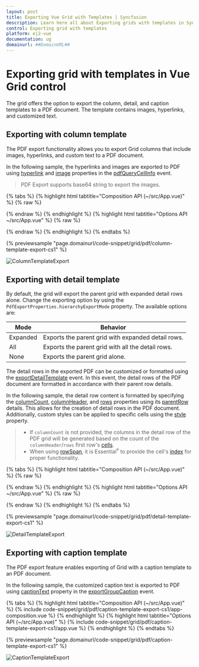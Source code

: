 ```yaml
---
layout: post
title: Exporting Vue Grid with Templates | Syncfusion
description: Learn here all about Exporting grids with templates in Syncfusion Vue Grid component of Syncfusion Essential JS 2 and more.
control: Exporting grid with templates
platform: ej2-vue
documentation: ug
domainurl: ##DomainURL##
---
```


# Exporting grid with templates in Vue Grid control

The grid offers the option to export the column, detail, and caption templates to a PDF document. The template contains images, hyperlinks, and customized text.

## Exporting with column template

The PDF export functionality allows you to export Grid columns that include images, hyperlinks, and custom text to a PDF document.

In the following sample, the hyperlinks and images are exported to PDF using [hyperlink](https://ej2.syncfusion.com/vue/documentation/api/grid/pdfQueryCellInfoEventArgs/#hyperlink) and [image](https://ej2.syncfusion.com/vue/documentation/api/grid/pdfQueryCellInfoEventArgs/#image) properties in the [pdfQueryCellInfo](https://ej2.syncfusion.com/vue/documentation/api/grid/#pdfquerycellinfo) event.

> PDF Export supports base64 string to export the images.

{% tabs %}
{% highlight html tabtitle="Composition API (~/src/App.vue)" %}
{% raw %}
<template>
    <ejs-grid id="ColumnTemplateGrid" ref="grid" :dataSource="data" :allowPdfExport="true"
    :toolbar="toolbar" :toolbarClick="toolbarClick" :pdfQueryCellInfo="pdfQueryCellInfo" height=315>
        <e-columns>
            <e-column headerText="Employee Image" textAlign="Center" :template="'imageTemplate'" width="150"></e-column>
            <e-column field="EmployeeID" headerText="Employee ID" width="125"></e-column>
            <e-column field="FirstName" headerText="Name" width="120"></e-column>
            <e-column headerText="Email ID" :template="'mailTemplate'" width="170"></e-column>
        </e-columns>
        <template v-slot:imageTemplate="{data}">
                <div class="image">
                  <img :src="'data:image/jpeg;base64,'+data.EmployeeImage" :alt="data.EmployeeID"/>
                </div>
            </template>
            <template v-slot:mailTemplate="{data}">
                <div class="link">
                  <a :href="'mailto:'+data.EmailID">{{data.EmailID}}</a>
                </div>
            </template>
    </ejs-grid>
</template>
<script setup>
import { provide, ref } from "vue";
import { GridComponent as EjsGrid, ColumnDirective as EColumn, ColumnsDirective as EColumns, PdfExport, Toolbar } from '@syncfusion/ej2-vue-grids';
import { employeeData } from './datasource.js';
const grid = ref(null);
        const data = employeeData;
        const toolbar = ['PdfExport'];
        const toolbarClick = function (args) {
            if (args.item.id === 'ColumnTemplateGrid_pdfexport') {
                grid.value.pdfExport();
            }
        }
        const pdfQueryCellInfo = function(args) {
            if (args.column.headerText === 'Employee Image') {
                args.image = {
                    base64: args.data.EmployeeImage,
                    height: 50,
                    width: 50,
                };
            }
            if (args.column.headerText === 'Email ID') {
                args.hyperLink = {
                    target: 'mailto:' + args.data.EmailID,
                    displayText: args.data.EmailID,
                };
            }
        }
    provide('grid',[PdfExport, Toolbar]);
</script>
<style>
  @import "../node_modules/@syncfusion/ej2-base/styles/tailwind.css";
  @import "../node_modules/@syncfusion/ej2-buttons/styles/tailwind.css";
  @import "../node_modules/@syncfusion/ej2-calendars/styles/tailwind.css";
  @import "../node_modules/@syncfusion/ej2-dropdowns/styles/tailwind.css";
  @import "../node_modules/@syncfusion/ej2-inputs/styles/tailwind.css";
  @import "../node_modules/@syncfusion/ej2-navigations/styles/tailwind.css";
  @import "../node_modules/@syncfusion/ej2-popups/styles/tailwind.css";
  @import "../node_modules/@syncfusion/ej2-splitbuttons/styles/tailwind.css";
  @import "../node_modules/@syncfusion/ej2-vue-grids/styles/tailwind.css";

 .image img {
    height: 55px;
    width: 55px;
    border-radius: 50px;
    box-shadow: inset 0 0 1px #e0e0e0, inset 0 0 14px rgba(0,0,0,0.2);
}
</style>
{% endraw %}
{% endhighlight %}
{% highlight html tabtitle="Options API ~/src/App.vue" %}
{% raw %}
<template>
    <ejs-grid id="ColumnTemplateGrid" ref="grid" :dataSource="data" :allowPdfExport="true"
    :toolbar="toolbar" :toolbarClick="toolbarClick" :pdfQueryCellInfo="pdfQueryCellInfo" height=315>
        <e-columns>
            <e-column headerText="Employee Image" textAlign="Center" :template="'imageTemplate'" width="150"></e-column>
            <e-column field="EmployeeID" headerText="Employee ID" width="125"></e-column>
            <e-column field="FirstName" headerText="Name" width="120"></e-column>
            <e-column headerText="Email ID" :template="'mailTemplate'" width="170"></e-column>
        </e-columns>
        <template v-slot:imageTemplate="{data}">
                <div class="image">
                  <img :src="'data:image/jpeg;base64,'+data.EmployeeImage" :alt="data.EmployeeID"/>
                </div>
            </template>
            <template v-slot:mailTemplate="{data}">
                <div class="link">
                  <a :href="'mailto:'+data.EmailID">{{data.EmailID}}</a>
                </div>
            </template>
    </ejs-grid>
</template>

<script>
import { GridComponent, ColumnsDirective, ColumnDirective, PdfExport, Toolbar } from '@syncfusion/ej2-vue-grids';
import { employeeData } from './datasource.js';
export default {
name: "App",
components: {
"ejs-grid":GridComponent,
"e-columns":ColumnsDirective,
"e-column":ColumnDirective
},
    data: () => {
        return {
            data: employeeData,
            toolbar: ['PdfExport'],
        };
    },
    methods: {
        toolbarClick: function (args) {
            if (args.item.id === 'ColumnTemplateGrid_pdfexport') {
                this.$refs.grid.pdfExport();
            }
        },
        pdfQueryCellInfo: function(args) {
            if (args.column.headerText === 'Employee Image') {
                args.image = {
                    base64: args.data.EmployeeImage,
                    height: 50,
                    width: 50,
                };
            }
            if (args.column.headerText === 'Email ID') {
                args.hyperLink = {
                    target: 'mailto:' + args.data.EmailID,
                    displayText: args.data.EmailID,
                };
            }
        }
    },
    provide: {
        grid: [PdfExport, Toolbar],
    },
}
</script>
<style>
  @import "../node_modules/@syncfusion/ej2-base/styles/tailwind.css";
  @import "../node_modules/@syncfusion/ej2-buttons/styles/tailwind.css";
  @import "../node_modules/@syncfusion/ej2-calendars/styles/tailwind.css";
  @import "../node_modules/@syncfusion/ej2-dropdowns/styles/tailwind.css";
  @import "../node_modules/@syncfusion/ej2-inputs/styles/tailwind.css";
  @import "../node_modules/@syncfusion/ej2-navigations/styles/tailwind.css";
  @import "../node_modules/@syncfusion/ej2-popups/styles/tailwind.css";
  @import "../node_modules/@syncfusion/ej2-splitbuttons/styles/tailwind.css";
  @import "../node_modules/@syncfusion/ej2-vue-grids/styles/tailwind.css";

 .image img {
    height: 55px;
    width: 55px;
    border-radius: 50px;
    box-shadow: inset 0 0 1px #e0e0e0, inset 0 0 14px rgba(0,0,0,0.2);
}
</style>
{% endraw %}
{% endhighlight %}
{% endtabs %}
        
{% previewsample "page.domainurl/code-snippet/grid/pdf/column-template-export-cs1" %}

![ColumnTemplateExport](../images/colTemp_pdf_expt.gif)

## Exporting with detail template

By default, the grid will export the parent grid with expanded detail rows alone. Change the exporting option by using the `PdfExportProperties.hierarchyExportMode` property. The available options are:

| Mode     | Behavior    |
|----------|-------------|
| Expanded | Exports the parent grid with expanded detail rows. |
| All      | Exports the parent grid with all the detail rows. |
| None     | Exports the parent grid alone. |

The detail rows in the exported PDF can be customized or formatted using the [exportDetailTemplate](https://ej2.syncfusion.com/vue/documentation/api/grid/#exportdetailtemplate) event. In this event, the detail rows of the PDF document are formatted in accordance with their parent row details.

In the following sample, the detail row content is formatted by specifying the [columnCount](https://ej2.syncfusion.com/vue/documentation/api/grid/detailTemplateProperties/#columncount), [columnHeader](https://ej2.syncfusion.com/vue/documentation/api/grid/detailTemplateProperties/#columnheader), and [rows](https://ej2.syncfusion.com/vue/documentation/api/grid/detailTemplateProperties/#rows) properties using its [parentRow](https://ej2.syncfusion.com/vue/documentation/api/grid/exportDetailTemplateEventArgs/#parentrow) details. This allows for the creation of detail rows in the PDF document. Additionally, custom styles can be applied to specific cells using the [style](https://ej2.syncfusion.com/vue/documentation/api/grid/detailTemplateCell/#style) property.

> * If `columnCount` is not provided, the columns in the detail row of the PDF grid will be generated based on the count of the `columnHeader`/`rows` first row's [cells](https://ej2.syncfusion.com/vue/documentation/api/grid/detailTemplateRow/#cells).
> * When using [rowSpan](https://ej2.syncfusion.com/vue/documentation/api/grid/detailTemplateCell/#rowspan), it is Essential<sup style="font-size:70%">&reg;</sup> to provide the cell's [index](https://ej2.syncfusion.com/vue/documentation/api/grid/detailTemplateCell/#index) for proper functionality.

{% tabs %}
{% highlight html tabtitle="Composition API (~/src/App.vue)" %}
{% raw %}
<template>
  <ejs-grid id="DetailTemplateGrid" ref="grid" :dataSource="data" :detailTemplate="'detailTemplate'" :toolbar="toolbar"
  :toolbarClick="toolbarClick" :exportDetailTemplate="exportDetailTemplate" height=315 :allowPdfExport="true">
    <e-columns>
      <e-column field="Category" headerText="Category" width="140" textAlign="Right"></e-column>
      <e-column field="ProductID" headerText="Product ID" width="120"></e-column>
      <e-column field="Status" headerText="Status" width="120"></e-column>
    </e-columns>
    <template v-slot:detailTemplate="{ data }">
        <table class="detailtable" width="100%">
            <colgroup>
                <col width="40%" />
                <col width="60%" />
            </colgroup>
            <thead>
                <tr>
                    <th colspan="2" style="font-weight: 500;text-align: center;background-color: #ADD8E6;">
                        Product Details
                    </th>
                </tr>
            </thead>
            <tbody>
                <tr>
                    <td rowspan="4" style="text-align: center;">
                        <img class='photo' :src="'data:image/jpeg;base64,'+data.ProductImg" alt="data.EmployeeID" />
                    </td>
                    <td>
                        <span style="font-weight: 500;color: #0a76ff;">Offers: {{data.Offers}} </span>
                    </td>
                </tr>
                <tr>
                    <td>
                        <span>Available: {{data.Available}} </span>
                    </td>
                </tr>
                <tr>
                    <td>
                        <span class="link">
                            Contact: <a :href="'mailto:'+data.Contact">{{data.Contact}}</a>
                        </span>
                    </td>
                </tr>
                <tr>
                    <td>
                        <span style="font-weight: 500;color: #0a76ff;"> Ratings: {{data.Ratings}}</span>
                    </td>
                </tr>
                <tr>
                    <td style="text-align: center;">
                        <span> {{data.productDesc}}</span>
                    </td>
                    <td>
                        <span>{{data.ReturnPolicy}}</span>
                    </td>
                </tr>
                <tr>
                    <td style="text-align: center;">
                        <span style="font-weight: 500;" > {{data.Cost}}</span>
                    </td>
                    <td>
                        <span>{{data.Cancellation}}</span>
                    </td>
                </tr>
                <tr>
                    <td style="text-align: center;">
                        <span :class="data.Status" style="font-weight: 500;" > {{data.Status}}</span>
                    </td>
                    <td>
                        <span style="font-weight: 500;color: #0a76ff;">{{data.Delivery}}</span>
                    </td>
                </tr>
            </tbody>
        </table>
    </template>
  </ejs-grid>
</template>

<script setup>
import { provide, ref } from "vue";
import { GridComponent as EjsGrid, ColumnDirective as EColumn, ColumnsDirective as EColumns, DetailRow, PdfExport, Toolbar } from '@syncfusion/ej2-vue-grids';
import { employeeData } from './datasource.js';
const grid = ref(null);
      const data = employeeData;
      const toolbar = ['PdfExport'];
    const toolbarClick = function (args) {
        if (args.item.id === 'DetailTemplateGrid_pdfexport') {
            grid.value.pdfExport({ hierarchyExportMode: "Expanded" });
        }
    }
    const exportDetailTemplate = function(args) {
        args.value = {
            columnCount: 2,
            columnHeader: [
                {
                    cells: [{
                        index: 0, colSpan: 2, value: 'Product Details',
                        style: { backColor: '#ADD8E6', pdfTextAlignment: 'Center', bold: true }
                    }]
                }
            ],
            rows: [
                {
                    cells: [
                        {
                            index: 0, rowSpan: 4, image: { base64: args.parentRow.data['ProductImg'], width: 80 }
                        },
                        {
                            index: 1, value: "Offers: " + args.parentRow.data['Offers'],
                            style: { fontColor: '#0A76FF', fontSize: 15 }
                        },
                    ]
                },
                {
                    cells: [
                        {
                            index: 1, value: 'Available: ' + args.parentRow.data['Available']
                        }]
                },
                {
                    cells: [
                        {
                            index: 1, value: 'Contact: ',
                            hyperLink: {
                                target: 'mailto:' + args.parentRow.data['Contact'],
                                displayText: args.parentRow.data['Contact']
                            }
                        }
                    ]
                },
                {
                    cells: [
                        {
                            index: 1, value: 'Ratings: ' + args.parentRow.data['Ratings'],
                            style: { fontColor: '#0A76FF', fontSize: 15 }
                        }
                    ]
                },
                {
                    cells: [
                        {
                            index: 0, value: args.parentRow.data['productDesc'],
                            style: { pdfTextAlignment: 'Center' }
                        },
                        { index: 1, value: args.parentRow.data['ReturnPolicy'] }
                    ]
                },
                {
                    cells: [
                        {
                            index: 0, value: args.parentRow.data['Cost'],
                            style: { bold: true, pdfTextAlignment: 'Center' }
                        },
                        { index: 1, value: args.parentRow.data['Cancellation'] }
                    ]
                },
                {
                    cells: [
                        {
                            index: 0, value: args.parentRow.data['Status'],
                            style: {
                                fontColor: args.parentRow.data['Status'] === 'Available' ? '#00FF00' : '#FF0000',
                                pdfTextAlignment: 'Center', fontSize: 15
                            }
                        },
                        {
                            index: 1, value: args.parentRow.data['Delivery'],
                            style: { fontColor: '#0A76FF', fontSize: 15 }
                        }
                    ]
                }
            ],
        };
    }
  provide('grid',  [DetailRow, PdfExport, Toolbar]);
</script>
<style>
  @import "../node_modules/@syncfusion/ej2-base/styles/tailwind.css";
  @import "../node_modules/@syncfusion/ej2-buttons/styles/tailwind.css";
  @import "../node_modules/@syncfusion/ej2-calendars/styles/tailwind.css";
  @import "../node_modules/@syncfusion/ej2-dropdowns/styles/tailwind.css";
  @import "../node_modules/@syncfusion/ej2-inputs/styles/tailwind.css";
  @import "../node_modules/@syncfusion/ej2-navigations/styles/tailwind.css";
  @import "../node_modules/@syncfusion/ej2-popups/styles/tailwind.css";
  @import "../node_modules/@syncfusion/ej2-splitbuttons/styles/tailwind.css";
  @import "../node_modules/@syncfusion/ej2-vue-grids/styles/tailwind.css";
 .detailtable td {
        font-size: 13px;
        padding: 4px;
        max-width: 0;
        overflow: hidden;
        text-overflow: ellipsis;
        white-space: nowrap;
    }

    .photo {
        width: 100px;
        height: 100px;
        border-radius: 50px;
        box-shadow: inset 0 0 1px #e0e0e0, inset 0 0 14px rgba(0,0,0,0.2);
    }

    .Unavailable {
        color: #FF0000;
    }

    .Available {
        color: #00FF00;
    }

    @media screen and (max-width: 800px) and (min-width: 320px) {
        .photo {
            width: 70px;
            height: 70px;
        }
    }
</style>
{% endraw %}
{% endhighlight %}
{% highlight html tabtitle="Options API ~/src/App.vue" %}
{% raw %}
<template>
  <ejs-grid id="DetailTemplateGrid" ref="grid" :dataSource="data" :detailTemplate="'detailTemplate'" :toolbar="toolbar"
  :toolbarClick="toolbarClick" :exportDetailTemplate="exportDetailTemplate" height=315 :allowPdfExport="true">
    <e-columns>
      <e-column field="Category" headerText="Category" width="140" textAlign="Right"></e-column>
      <e-column field="ProductID" headerText="Product ID" width="120"></e-column>
      <e-column field="Status" headerText="Status" width="120"></e-column>
    </e-columns>
    <template v-slot:detailTemplate="{ data }">
        <table class="detailtable" width="100%">
            <colgroup>
                <col width="40%" />
                <col width="60%" />
            </colgroup>
            <thead>
                <tr>
                    <th colspan="2" style="font-weight: 500;text-align: center;background-color: #ADD8E6;">
                        Product Details
                    </th>
                </tr>
            </thead>
            <tbody>
                <tr>
                    <td rowspan="4" style="text-align: center;">
                        <img class='photo' :src="'data:image/jpeg;base64,'+data.ProductImg" alt="data.EmployeeID" />
                    </td>
                    <td>
                        <span style="font-weight: 500;color: #0a76ff;">Offers: {{data.Offers}} </span>
                    </td>
                </tr>
                <tr>
                    <td>
                        <span>Available: {{data.Available}} </span>
                    </td>
                </tr>
                <tr>
                    <td>
                        <span class="link">
                            Contact: <a :href="'mailto:'+data.Contact">{{data.Contact}}</a>
                        </span>
                    </td>
                </tr>
                <tr>
                    <td>
                        <span style="font-weight: 500;color: #0a76ff;"> Ratings: {{data.Ratings}}</span>
                    </td>
                </tr>
                <tr>
                    <td style="text-align: center;">
                        <span> {{data.productDesc}}</span>
                    </td>
                    <td>
                        <span>{{data.ReturnPolicy}}</span>
                    </td>
                </tr>
                <tr>
                    <td style="text-align: center;">
                        <span style="font-weight: 500;" > {{data.Cost}}</span>
                    </td>
                    <td>
                        <span>{{data.Cancellation}}</span>
                    </td>
                </tr>
                <tr>
                    <td style="text-align: center;">
                        <span :class="data.Status" style="font-weight: 500;" > {{data.Status}}</span>
                    </td>
                    <td>
                        <span style="font-weight: 500;color: #0a76ff;">{{data.Delivery}}</span>
                    </td>
                </tr>
            </tbody>
        </table>
    </template>
  </ejs-grid>
</template>

<script>
import { GridComponent, ColumnsDirective, ColumnDirective, DetailRow, PdfExport, Toolbar } from '@syncfusion/ej2-vue-grids';
import { employeeData } from './datasource.js';
export default {
name: "App",
components: {
"ejs-grid":GridComponent,
"e-columns":ColumnsDirective,
"e-column":ColumnDirective
},
  data: () => {
    return {
      data: employeeData,
      toolbar: ['PdfExport'],
    };
  },
  methods: {
    toolbarClick: function (args) {
        if (args.item.id === 'DetailTemplateGrid_pdfexport') {
            this.$refs.grid.pdfExport({ hierarchyExportMode: "Expanded" });
        }
    },
    exportDetailTemplate: function(args) {
        args.value = {
            columnCount: 2,
            columnHeader: [
                {
                    cells: [{
                        index: 0, colSpan: 2, value: 'Product Details',
                        style: { backColor: '#ADD8E6', pdfTextAlignment: 'Center', bold: true }
                    }]
                }
            ],
            rows: [
                {
                    cells: [
                        {
                            index: 0, rowSpan: 4, image: { base64: args.parentRow.data['ProductImg'], width: 80 }
                        },
                        {
                            index: 1, value: "Offers: " + args.parentRow.data['Offers'],
                            style: { fontColor: '#0A76FF', fontSize: 15 }
                        },
                    ]
                },
                {
                    cells: [
                        {
                            index: 1, value: 'Available: ' + args.parentRow.data['Available']
                        }]
                },
                {
                    cells: [
                        {
                            index: 1, value: 'Contact: ',
                            hyperLink: {
                                target: 'mailto:' + args.parentRow.data['Contact'],
                                displayText: args.parentRow.data['Contact']
                            }
                        }
                    ]
                },
                {
                    cells: [
                        {
                            index: 1, value: 'Ratings: ' + args.parentRow.data['Ratings'],
                            style: { fontColor: '#0A76FF', fontSize: 15 }
                        }
                    ]
                },
                {
                    cells: [
                        {
                            index: 0, value: args.parentRow.data['productDesc'],
                            style: { pdfTextAlignment: 'Center' }
                        },
                        { index: 1, value: args.parentRow.data['ReturnPolicy'] }
                    ]
                },
                {
                    cells: [
                        {
                            index: 0, value: args.parentRow.data['Cost'],
                            style: { bold: true, pdfTextAlignment: 'Center' }
                        },
                        { index: 1, value: args.parentRow.data['Cancellation'] }
                    ]
                },
                {
                    cells: [
                        {
                            index: 0, value: args.parentRow.data['Status'],
                            style: {
                                fontColor: args.parentRow.data['Status'] === 'Available' ? '#00FF00' : '#FF0000',
                                pdfTextAlignment: 'Center', fontSize: 15
                            }
                        },
                        {
                            index: 1, value: args.parentRow.data['Delivery'],
                            style: { fontColor: '#0A76FF', fontSize: 15 }
                        }
                    ]
                }
            ],
        };
    }
  },
  provide: {
    grid: [DetailRow, PdfExport, Toolbar],
  },
}
</script>
<style>
  @import "../node_modules/@syncfusion/ej2-base/styles/tailwind.css";
  @import "../node_modules/@syncfusion/ej2-buttons/styles/tailwind.css";
  @import "../node_modules/@syncfusion/ej2-calendars/styles/tailwind.css";
  @import "../node_modules/@syncfusion/ej2-dropdowns/styles/tailwind.css";
  @import "../node_modules/@syncfusion/ej2-inputs/styles/tailwind.css";
  @import "../node_modules/@syncfusion/ej2-navigations/styles/tailwind.css";
  @import "../node_modules/@syncfusion/ej2-popups/styles/tailwind.css";
  @import "../node_modules/@syncfusion/ej2-splitbuttons/styles/tailwind.css";
  @import "../node_modules/@syncfusion/ej2-vue-grids/styles/tailwind.css";
 .detailtable td {
        font-size: 13px;
        padding: 4px;
        max-width: 0;
        overflow: hidden;
        text-overflow: ellipsis;
        white-space: nowrap;
    }

    .photo {
        width: 100px;
        height: 100px;
        border-radius: 50px;
        box-shadow: inset 0 0 1px #e0e0e0, inset 0 0 14px rgba(0,0,0,0.2);
    }

    .Unavailable {
        color: #FF0000;
    }

    .Available {
        color: #00FF00;
    }

    @media screen and (max-width: 800px) and (min-width: 320px) {
        .photo {
            width: 70px;
            height: 70px;
        }
    }
</style>
{% endraw %}
{% endhighlight %}
{% endtabs %}
        
{% previewsample "page.domainurl/code-snippet/grid/pdf/detail-template-export-cs1" %}

![DetailTemplateExport](../images/detailTemp_pdf_expt.gif)

## Exporting with caption template

The PDF export feature enables exporting of Grid with a caption template to an PDF document.

In the following sample, the customized caption text is exported to PDF using [captionText](https://ej2.syncfusion.com/vue/documentation/api/grid/exportGroupCaptionEventArgs/#captiontext) property in the [exportGroupCaption](https://ej2.syncfusion.com/vue/documentation/api/grid/#exportgroupcaption) event.

{% tabs %}
{% highlight html tabtitle="Composition API (~/src/App.vue)" %}
{% include code-snippet/grid/pdf/caption-template-export-cs1/app-composition.vue %}
{% endhighlight %}
{% highlight html tabtitle="Options API (~/src/App.vue)" %}
{% include code-snippet/grid/pdf/caption-template-export-cs1/app.vue %}
{% endhighlight %}
{% endtabs %}
        
{% previewsample "page.domainurl/code-snippet/grid/pdf/caption-template-export-cs1" %}

![CaptionTemplateExport](../images/captionTemp_pdf_expt.gif)